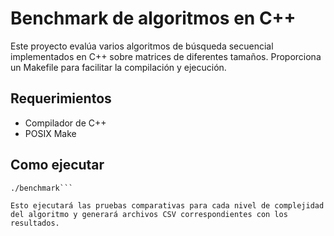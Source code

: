 # Benchmark de algoritmos en C++
Este proyecto evalúa varios algoritmos de búsqueda secuencial implementados en C++ sobre matrices de diferentes tamaños. Proporciona un Makefile para facilitar la compilación y ejecución.
## Requerimientos
- Compilador de C++
- POSIX Make
## Como ejecutar
```make
./benchmark```

Esto ejecutará las pruebas comparativas para cada nivel de complejidad del algoritmo y generará archivos CSV correspondientes con los resultados.

